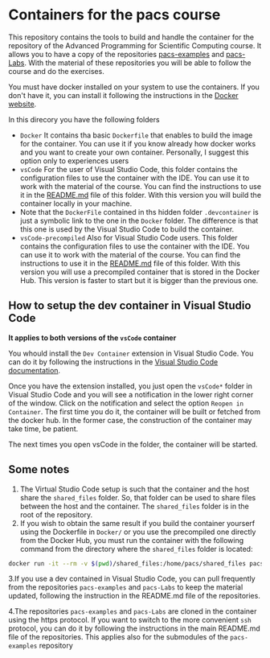# Containers for the pacs course

This repository contains the tools to build and handle the container for the repository of the Advanced Programming for Scientific Computing course. It allows you to have a copy of the repositories [pacs-examples](https://github.com/pacs-course/pacs-examples.git) and [pacs-Labs](https://github.com/pacs-course/pacs-Labs.git). With the material of these repositories you will be able to follow the course and do the exercises.

You must have docker installed on your system to use the containers. If you don't have it, you can install it following the instructions in the [Docker website](https://docs.docker.com/get-docker/).

In this direcory you have the following folders

- `Docker` It contains tha basic `Dockerfile` that enables to build the image for the container. You can use it if you know already how docker works and you want to create your own container. Personally, I suggest this option only to experiences users
- `vsCode` For the user of Visual Studio Code, this folder contains the configuration files to use the container with the IDE. You can use it to work with the material of the course. You can find the instructions to use it in the [README.md](vsCode/README.md) file of this folder. With this version you will build the container locally in your machine.
- Note that the `DockerFile` contained in ths hidden folder `.devcontainer` is just a symbolic link to the one in the `Docker` folder. The difference is that this one is used by the Visual Studio Code to build the container.
- `vsCode-precompiled` Also for Visual Studio Code users. This folder contains the configuration files to use the container with the IDE. You can use it to work with the material of the course. You can find the instructions to use it in the [README.md](vsCode-precompiled/README.md) file of this folder. With this version you will use a precompiled container that is stored in the Docker Hub. This version is faster to start but it is bigger than the previous one.

## How to setup the dev container in Visual Studio Code

**It applies to both versions of the `vsCode` container**  

You whould install the `Dev Container` extension in Visual Studio Code. You can do it by following the instructions in the [Visual Studio Code documentation](https://code.visualstudio.com/docs/remote/containers).

Once you have the extension installed, you just open the `vsCode*` folder in Visual Studio Code and you will see a notification in the lower right corner of the window. Click on the notification and select the option `Reopen in Container`. The first time you do it, the container will be built or fetched from the docker hub. In the former case, the construction of the container may take time, be patient.

The next times you open vsCode in the folder, the container will be started.

## Some notes

1. The Virtual Studio Code setup is such that the container and the host share the `shared_files` folder.
So, that folder can be used to share files between the host and the container. The `shared_files` folder is in the root of the repository.
2. If you wish to obtain the same result if you build the container yourserf using the Dockerfile in `Docker/` or you use the precompiled one directly from the Docker Hub, you must run the container with the following command from the directory where the `shared_files` folder is located:

```bash
docker run -it --rm -v $(pwd)/shared_files:/home/pacs/shared_files pacs-course/pacs-container
```

3.If you use a dev contained in Visual Studio Code, you can pull frequently from the repositories `pacs-examples` and `pacs-Labs` to keep the material updated, following the instruction in the README.md file of the repositories.

4.The repositories `pacs-examples` and `pacs-Labs` are cloned in the container using the https protocol. If you want to switch to the more convenient `ssh` protocol, you can do it by following the instructions in the main README.md file of the repositories. This applies also for the submodules of the `pacs-examples` repository
